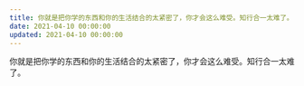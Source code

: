 ```yaml
---
title: 你就是把你学的东西和你的生活结合的太紧密了，你才会这么难受。知行合一太难了。
date: 2021-04-10 00:00:00
updated: 2021-04-10 00:00:00
---
```


你就是把你学的东西和你的生活结合的太紧密了，你才会这么难受。知行合一太难了。
